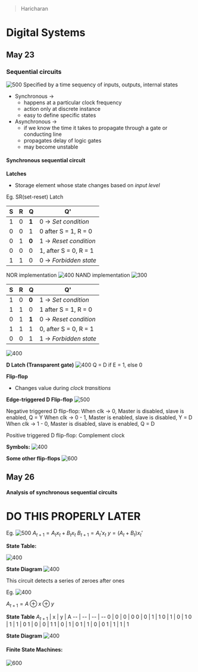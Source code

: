 > Haricharan
# Digital Systems

## May 23
### Sequential circuits
![500](../Images/Pasted%20image%2020220523082447.png)
Specified by a time sequency of inputs, outputs, internal states

- Synchronous -> 
	- happens at a particular clock frequency
	- action only at discrete instance
	- easy to define specific states
- Asynchronous ->
	- if we know the time it takes to propagate through a gate or conducting line
	- propagates delay of logic gates
	- may become unstable

#### Synchronous sequential circuit

**Latches**
- Storage element whose state changes based on *input level*

Eg. SR(set-reset) Latch

S | R | Q | Q'
-- | -- | -- | --
1 | 0 | **1** | 0 -> *Set condition*
0 | 0 | 1 | 0 after S = 1, R = 0
0 | 1 | **0** | 1 -> *Reset condition*
0 | 0 | 0 | 1, after S =  0, R = 1
1 | 1 | 0 | 0 -> *Forbidden state*
NOR implementation
![400](../Images/Pasted%20image%2020220523084906.png)
NAND implementation
![300](../Images/Pasted%20image%2020220523085603.png)

S | R | Q | Q'
-- | -- | -- | --
1 | 0 | **0** | 1 -> *Set condition*
1 | 1 | 0 | 1 after S = 1, R = 0
0 | 1 | **1** | 0 -> *Reset condition*
1 | 1 | 1 | 0, after S =  0, R = 1
0 | 0 | 1 | 1 -> *Forbidden state*

![400](../Images/Pasted%20image%2020220523090414.png)

**D Latch (Transparent gate)**
![400](../Images/Pasted%20image%2020220523091127.png)
Q = D if E = 1, else 0

**Flip-flop**
- Changes value during *clock transitions*

**Edge-triggered D Flip-flop**
![500](../Images/Pasted%20image%2020220523092244.png)

Negative triggered D flip-flop:
When clk -> 0, Master is disabled, slave is enabled, Q = Y
When clk -> 0 - 1, Master is enabled, slave is disabled, Y = D
When clk -> 1 - 0, Master is disabled, slave is enabled, Q = D

Positive triggered D flip-flop:
Complement clock

**Symbols:**
![400](../Images/Pasted%20image%2020220523093009.png)

**Some other flip-flops**
![600](Pasted%20image%2020220523093614.png)

## May 26
#### Analysis of synchronous sequential circuits
# DO THIS PROPERLY LATER
Eg.
![500](../Images/Pasted%20image%2020220526112403.png)
$A_{t + 1} = A_{t} x_{t}+ B_{t}x_{t}$
$B_{t + 1} = A_{t}' x_{t}$
$y = (A_{t}+ B_{t}) x_{t}'$

**State Table:**

![400](../Images/Pasted%20image%2020220526112616.png)

**State Diagram**
![400](../Images/Pasted%20image%2020220526113205.png)

This circuit detects a series of zeroes after ones

Eg.
![400](../Images/Pasted%20image%2020220526113755.png)

$A_{t + 1} = A \oplus x \oplus y$

**State Table**
$A_{t + 1}$ | x | y | A
-- | -- | -- | --
0 | 0 | 0 | 0
0 | 0 | 1 | 1
0 | 1 | 0 | 1
0 | 1 | 1 | 0
1 | 0 | 0 | 1
1 | 0 | 1 | 0
1 | 1 | 0 | 0
1 | 1 | 1 | 1

**State Diagram**
![400](../Images/Pasted%20image%2020220526114214.png)

#### Finite State Machines:

![600](Pasted%20image%2020220526115225.png)


